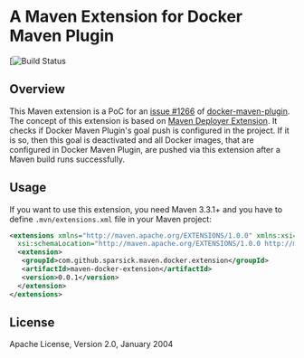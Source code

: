 # A Maven Extension for Docker Maven Plugin
[![Build Status](https://github.com/sparsick/maven-docker-extension/workflows/MavenBuild/badge.svg)

## Overview
This Maven extension is a PoC for an [issue #1266](https://github.com/fabric8io/docker-maven-plugin/issues/1266) of [docker-maven-plugin](https://github.com/fabric8io/docker-maven-plugin). 
The concept of this extension is based on [Maven Deployer Extension](https://github.com/khmarbaise/maven-deployer-extension).
It checks if Docker Maven Plugin's goal push is configured in the project. 
If it is so, then this goal is deactivated and all Docker images, that are configured in Docker Maven Plugin, are pushed via this extension after a Maven build runs successfully.

## Usage

If you want to use this extension, you need Maven 3.3.1+ and you have to define `.mvn/extensions.xml` file in your Maven project:

```xml
<extensions xmlns="http://maven.apache.org/EXTENSIONS/1.0.0" xmlns:xsi="http://www.w3.org/2001/XMLSchema-instance"
  xsi:schemaLocation="http://maven.apache.org/EXTENSIONS/1.0.0 http://maven.apache.org/xsd/core-extensions-1.0.0.xsd">
  <extension>
   <groupId>com.github.sparsick.maven.docker.extension</groupId>
   <artifactId>maven-docker-extension</artifactId>
   <version>0.0.1</version>
  </extension>
</extensions>
```
## License

Apache License, Version 2.0, January 2004
